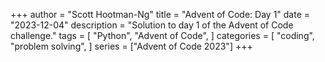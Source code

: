 +++
author = "Scott Hootman-Ng"
title = "Advent of Code: Day 1"
date = "2023-12-04"
description = "Solution to day 1 of the Advent of Code challenge."
tags = [
    "Python",
    "Advent of Code",
]
categories = [
    "coding",
    "problem solving",
]
series = ["Advent of Code 2023"]
+++


